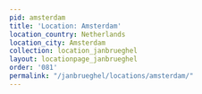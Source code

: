 ```yaml
---
pid: amsterdam
title: 'Location: Amsterdam'
location_country: Netherlands
location_city: Amsterdam
collection: location_janbrueghel
layout: locationpage_janbrueghel
order: '081'
permalink: "/janbrueghel/locations/amsterdam/"
---
```

